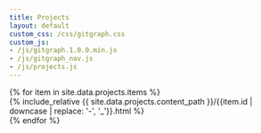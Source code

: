 ```yaml
---
title: Projects
layout: default
custom_css: /css/gitgraph.css
custom_js: 
- /js/gitgraph.1.0.0.min.js
- /js/gitgraph_nav.js
- /js/projects.js
---
```


<section>
    <canvas id="gitGraph"></canvas>
    {% for item in site.data.projects.items %}
    <div id="{{ item.id }}" class="gitgraph-detail">
        {% include_relative {{ site.data.projects.content_path }}/{{item.id | downcase | replace: '-', '_'}}.html %}
    </div>
    {% endfor %}
</section>